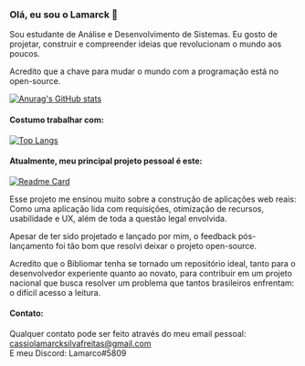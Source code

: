 ### Olá, eu sou o Lamarck 👋

Sou estudante de Análise e Desenvolvimento de Sistemas. 
Eu gosto de projetar, construir e compreender ideias que revolucionam o mundo aos poucos.  

Acredito que a chave para mudar o mundo com a programação está no open-source.  

[![Anurag's GitHub stats](https://github-readme-stats.vercel.app/api?username=Lamarcke&show_icons=true&locale=pt-br)](https://github.com/anuraghazra/github-readme-stats)

#### Costumo trabalhar com:
[![Top Langs](https://github-readme-stats.vercel.app/api/top-langs/?username=Lamarcke&locale=pt-br)](https://github.com/anuraghazra/github-readme-stats)

#### Atualmente, meu principal projeto pessoal é este:  
[![Readme Card](https://github-readme-stats.vercel.app/api/pin/?username=Lamarcke&repo=bibliomar-react&locale=pt-br)](https://github.com/anuraghazra/github-readme-stats)  

Esse projeto me ensinou muito sobre a construção de aplicações web reais:
Como uma aplicação lida com requisições, otimização de recursos, usabilidade e UX, além de toda a questão legal envolvida.

Apesar de ter sido projetado e lançado por mim, o feedback pós-lançamento foi tão bom que resolvi deixar o projeto open-source.  

Acredito que o Bibliomar tenha se tornado um repositório ideal, tanto para o desenvolvedor experiente quanto ao novato, para contribuir em um projeto nacional que busca resolver um problema que tantos brasileiros enfrentam: o difícil acesso a leitura.

#### Contato:
Qualquer contato pode ser feito através do meu email pessoal: cassiolamarcksilvafreitas@gmail.com  
E meu Discord: Lamarco#5809
